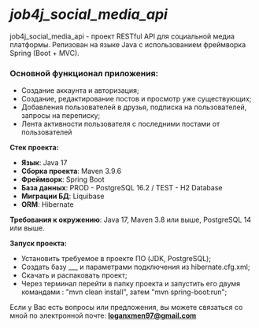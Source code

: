 # *job4j_social_media_api*

job4j_social_media_api - проект RESTful API для социальной медиа платформы. Релизован на языке Java с использованием фреймворка
Spring (Boot + MVC).

### Основной функционал приложения:
-  Создание аккаунта и авторизация;
-  Создание, редактирование постов и просмотр уже существующих;
-  Добавления пользователей в друзья, подписка на пользователей, запросы на переписку;
-  Лента активности пользователя с последними постами от пользователей

**Стек проекта:**
- **Язык**: Java 17
- **Сборка проекта**: Maven 3.9.6
- **Фреймворк**: Spring Boot
- **База данных**: PROD - PostgreSQL 16.2 / TEST - H2 Database
- **Миграции БД**: Liquibase
- **ORM**: Hibernate

**Требования к окружению**: Java 17, Maven 3.8 или выше, PostgreSQL 14 или выше.

**Запуск проекта:**

- Установить требуемое в проекте ПО (JDK, PostgreSQL);
- Создать базу ___ и параметрами подключения из hibernate.cfg.xml;
- Скачать и распаковать проект;
- Через терминал перейти в папку проекта и запустить его двумя командами : "mvn clean install", затем "mvn spring-boot:run";

Если у Вас есть вопросы или предложения, вы можете связаться со мной по электронной почте: **loganxmen97@gmail.com**
